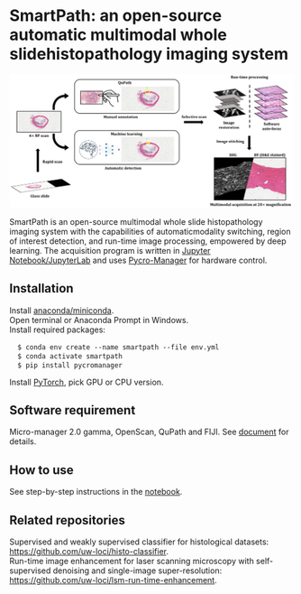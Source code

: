 # SmartPath: an open-source automatic multimodal whole slidehistopathology imaging system

<div align="center">
  <img src="docs/github.png" width="700px" />
</div>

SmartPath is an open-source multimodal whole slide histopathology imaging system with the capabilities of automaticmodality switching, region of interest detection, and run-time image processing, empowered by deep learning. The acquisition program is written in [Jupyter Notebook/JupyterLab](https://jupyterlab.readthedocs.io/en/stable/) and uses [Pycro-Manager](https://pycro-manager.readthedocs.io/en/latest/) for hardware control.  

## Installation
Install [anaconda/miniconda](https://docs.conda.io/en/latest/miniconda.html).  
Open terminal or Anaconda Prompt in Windows.  
Install required packages:  
```
  $ conda env create --name smartpath --file env.yml
  $ conda activate smartpath
  $ pip install pycromanager
```  
Install [PyTorch](https://pytorch.org/get-started/locally/), pick GPU or CPU version.  

## Software requirement
Micro-manager 2.0 gamma, OpenScan, QuPath and FIJI. See [document](https://docs.google.com/document/d/1mAJuh3Eu8Bkt_IAWVCzh7XT79KacVCjf/edit?usp=sharing&ouid=111512958445591507194&rtpof=true&sd=true) for details.  

## How to use  
See step-by-step instructions in the [notebook](main.ipynb).

## Related repositories
Supervised and weakly supervised classifier for histological datasets: https://github.com/uw-loci/histo-classifier.  
Run-time image enhancement for laser scanning microscopy with self-supervised denoising and single-image super-resolution: https://github.com/uw-loci/lsm-run-time-enhancement.
